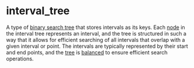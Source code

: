 # interval_tree

A type of [binary search tree](/data_md/mathematics/definitions/graph/tree/binary_search_tree.md) that stores intervals as its keys. Each [node](/data_md/mathematics/definitions/graph/node.md) in the interval tree represents an interval, and the tree is structured in such a way that it allows for efficient searching of all intervals that overlap with a given interval or point. The intervals are typically represented by their start and end points, and the [tree](/data_md/mathematics/definitions/graph/tree/tree.md) is [balanced](/data_md/mathematics/definitions/graph/tree/balanced_binary_tree.md) to ensure efficient search operations.